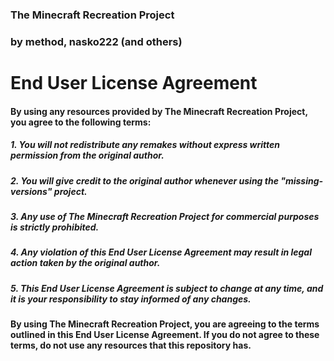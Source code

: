 ### The Minecraft Recreation Project
### by method, nasko222 (and others)



# End User License Agreement

#### By using any resources provided by The Minecraft Recreation Project, you agree to the following terms:

##### 1. You will not redistribute any remakes without express written permission from the original author.
##### 2. You will give credit to the original author whenever using the "missing-versions" project.
##### 3. Any use of The Minecraft Recreation Project for commercial purposes is strictly prohibited.
##### 4. Any violation of this End User License Agreement may result in legal action taken by the original author.
##### 5. This End User License Agreement is subject to change at any time, and it is your responsibility to stay informed of any changes.

#### By using The Minecraft Recreation Project, you are agreeing to the terms outlined in this End User License Agreement. If you do not agree to these terms, do not use any resources that this repository has.
